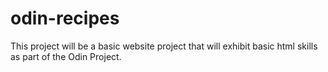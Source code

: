 # odin-recipes

This project will be a basic website project that will exhibit basic html skills
as part of the Odin Project.